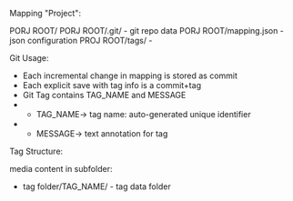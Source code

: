 Mapping "Project":

PORJ ROOT/
PORJ ROOT/.git/           - git repo data
PORJ ROOT/mapping.json    - json configuration
PROJ ROOT/tags/           - 

Git Usage:

- Each incremental change in mapping is stored as commit
- Each explicit save with tag info is a commit+tag
- Git Tag contains TAG_NAME and MESSAGE
- - TAG_NAME-> tag name: auto-generated unique identifier
- - MESSAGE-> text annotation for tag

Tag Structure:

media content in subfolder:
- tag folder/TAG_NAME/       - tag data folder






